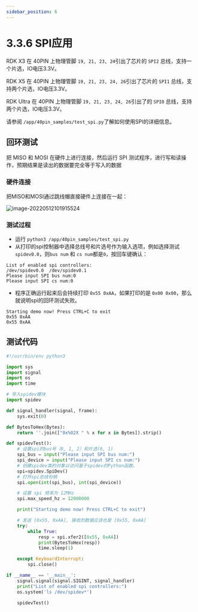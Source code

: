```yaml
---
sidebar_position: 6
---
```


# 3.3.6 SPI应用

RDK X3 在 40PIN 上物理管脚 `19, 21, 23, 24`引出了芯片的 `SPI2` 总线，支持一个片选，IO电压3.3V。

RDK X5 在 40PIN 上物理管脚 `19, 21, 23, 24, 26`引出了芯片的 `SPI1` 总线，支持两个片选，IO电压3.3V。

RDK Ultra 在 40PIN 上物理管脚 `19, 21, 23, 24, 26`引出了的 `SPI0` 总线，支持两个片选，IO电压3.3V。

请参阅 `/app/40pin_samples/test_spi.py`了解如何使用SPI的详细信息。

## 回环测试
把 MISO 和 MOSI 在硬件上进行连接，然后运行 SPI 测试程序，进行写和读操作，预期结果是读出的数据要完全等于写入的数据

### 硬件连接
把MISO和MOSI通过跳线帽直接硬件上连接在一起：

![image-20220512101915524](https://rdk-doc.oss-cn-beijing.aliyuncs.com/doc/img/03_Basic_Application/03_40pin_user_guide/image/40pin_user_guide/image-20220512101915524.png)

### 测试过程

- 运行 `python3 /app/40pin_samples/test_spi.py`
- 从打印的spi控制器中选择总线号和片选号作为输入选项，例如选择测试 `spidev0.0`，则`bus num` 和 `cs num`都是`0`，按回车键确认：

```
List of enabled spi controllers:
/dev/spidev0.0  /dev/spidev0.1
Please input SPI bus num:0
Please input SPI cs num:0
```

- 程序正确运行起来后会持续打印 `0x55 0xAA`，如果打印的是 `0x00 0x00`，那么就说明spi的回环测试失败。

```
Starting demo now! Press CTRL+C to exit
0x55 0xAA
0x55 0xAA
```

## 测试代码

```python
#!/usr/bin/env python3

import sys
import signal
import os
import time

# 导入spidev模块
import spidev

def signal_handler(signal, frame):
    sys.exit(0)

def BytesToHex(Bytes):
    return ''.join(["0x%02X " % x for x in Bytes]).strip()

def spidevTest():
    # 设置spi的bus号（0, 1, 2）和片选(0, 1)
    spi_bus = input("Please input SPI bus num:")
    spi_device = input("Please input SPI cs num:")
    # 创建spidev类的对象以访问基于spidev的Python函数。
    spi=spidev.SpiDev()
    # 打开spi总线句柄
    spi.open(int(spi_bus), int(spi_device))

    # 设置 spi 频率为 12MHz
    spi.max_speed_hz = 12000000

    print("Starting demo now! Press CTRL+C to exit")

    # 发送 [0x55, 0xAA], 接收的数据应该也是 [0x55, 0xAA]
    try:
        while True:
            resp = spi.xfer2([0x55, 0xAA])
            print(BytesToHex(resp))
            time.sleep(1)

    except KeyboardInterrupt:
        spi.close()

if __name__ == '__main__':
    signal.signal(signal.SIGINT, signal_handler)
    print("List of enabled spi controllers:")
    os.system('ls /dev/spidev*')

    spidevTest()

```

